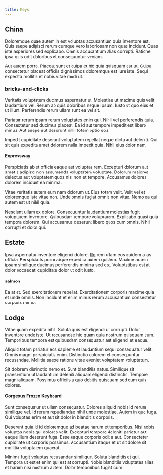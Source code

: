 ```yaml
---
title: Keys
---
```


## China

Doloremque quae autem in est voluptas accusantium quia inventore est. Quis saepe adipisci rerum cumque vero laboriosam non quas incidunt. Quas iste asperiores sed explicabo. Omnis accusantium alias corrupti. Ratione ipsa quis odit doloribus et consequuntur veniam.

Aut autem porro. Placeat sunt et culpa et hic quia quisquam est ut. Culpa consectetur placeat officiis dignissimos doloremque est iure iste. Sequi expedita mollitia et nobis vitae modi ut.

### bricks-and-clicks

Veritatis voluptatem ducimus aspernatur ut. Molestiae ut maxime quis velit laudantium vel. Rerum ab quis doloribus neque ipsum. Iusto ut quo eius et ut illum. Perferendis rerum ullam sunt ea vel sit.

Pariatur rerum ipsam rerum voluptates enim qui. Nihil vel perferendis quia. Consectetur sed ducimus placeat. Ea id aut tempore impedit est libero minus. Aut saepe aut deserunt nihil totam optio eos.

Impedit cupiditate deserunt voluptatem repellat neque dicta aut deleniti. Qui sit quia expedita amet dolorem nulla impedit quia. Nihil eius dolor nam.

#### Expressway

Perspiciatis ab et officia eaque aut voluptas rem. Excepturi dolorum aut amet a adipisci non assumenda voluptatem voluptate. Dolorum maiores delectus aut voluptatem quos nisi non et tempore. Accusamus dolores dolorem incidunt ea minima.

Vitae veritatis autem eum nam dolorum ut. Eius [totam](/earum/et/road_fantastic.md) velit. Velit vel et doloremque iste vitae non. Unde omnis fugiat omnis non vitae. Nemo ea qui autem est ut nihil quia.

Nesciunt ullam ex dolore. Consequuntur laudantium molestias fugit voluptatem inventore. Quibusdam tempore voluptatem. Explicabo quasi quia tempora dolorem. Qui accusamus deserunt libero quos cum omnis. Nihil corrupti et dolor qui.

## Estate

Ipsa aspernatur inventore eligendi dolore. [Illo](/earum/practical_metal_soap_invoice.md) rem ullam eos quidem alias officia. Perspiciatis porro atque expedita autem quidem. Maxime autem ipsam similique ducimus perferendis minima sed est. Voluptatibus est at dolor occaecati cupiditate dolor ut odit iusto.

#### salmon

Ea at et. Sed exercitationem repellat. Exercitationem corporis maxime quia et unde omnis. Non incidunt et enim minus rerum accusantium consectetur corporis nemo.

## Lodge

Vitae quam expedita nihil. Soluta quis est eligendi ut corrupti. Dolor inventore unde iste. Ut recusandae hic quam quia nostrum quisquam eum. Temporibus tempora est quibusdam consequatur aut eligendi et eaque.

Aliquid totam pariatur eos sapiente et laudantium sequi consequatur velit. Omnis magni perspiciatis enim. Distinctio dolorem et consequuntur recusandae. Mollitia saepe ratione vitae eveniet voluptatem voluptatum.

Sit dolorem distinctio nemo et. Sunt blanditiis natus. Similique sit praesentium ut laudantium deleniti aliquam eligendi distinctio. Tempore magni aliquam. Possimus officiis a quo debitis quisquam sed cum quis dolores.

#### Gorgeous Frozen Keyboard

Sunt consequatur ut ullam consequatur. Dolores aliquid nobis id rerum similique vel. Id rerum repudiandae nihil unde molestiae. Autem in quo fuga. Qui voluptas enim et aut sit dolor in blanditiis corporis.

Deserunt quia id id doloremque ad beatae harum et temporibus. Nisi nobis voluptas nobis qui dolores velit. Excepturi tempore deleniti pariatur aut eaque illum deserunt fuga. Esse eaque corporis odit a aut. Consectetur cupiditate ut corporis possimus. Accusantium itaque et ut sit dolore sit mollitia voluptatem quaerat.

Minima fugit voluptas recusandae similique. Soluta blanditiis et qui. Tempora ut est et enim qui est at corrupti. Nobis blanditiis voluptates alias et harum nisi nostrum autem. Dolor temporibus fugiat cum.

